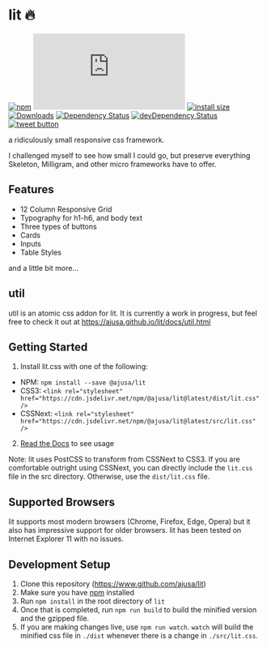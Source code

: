 # lit 🔥

[![npm](https://img.shields.io/npm/v/@ajusa/lit.svg)](https://www.npmjs.com/package/@ajusa/lit)
[![size](http://img.badgesize.io/https://cdn.jsdelivr.net/npm/@ajusa/lit@latest/src/lit.css?compression=gzip)](https://cdn.jsdelivr.net/npm/@ajusa/lit@latest/src/lit.css)
[![install size](https://packagephobia.now.sh/badge?p=@ajusa/lit)](https://packagephobia.now.sh/result?p=@ajusa/lit)
[![Downloads](https://img.shields.io/npm/dt/@ajusa/lit.svg)](https://www.npmjs.com/package/@ajusa/lit)
[![Dependency Status](https://david-dm.org/styfle/@ajusa/lit.svg)](https://david-dm.org/styfle/@ajusa/lit)
[![devDependency Status](https://david-dm.org/styfle/@ajusa/lit/dev-status.svg)](https://david-dm.org/styfle/@ajusa/lit#info=devDependencies)
<a href="https://twitter.com/intent/tweet?text=World's+smallest+responsive+CSS+framework:&url=https%3A%2F%2Fgithub.com%2Fajusa%2Flit&hashtags=github&original_referer=http%3A%2F%2Fgithub.com%2F&tw_p=tweetbutton" target="_blank">
  <img src="http://jpillora.com/github-twitter-button/img/tweet.png"
       alt="tweet button" title="lit"></img>
</a>

a ridiculously small responsive css framework.

I challenged myself to see how small I could go, but preserve everything Skeleton, Milligram, and other micro frameworks have to offer.
## Features
* 12 Column Responsive Grid
* Typography for h1-h6, and body text
* Three types of buttons
* Cards
* Inputs
* Table Styles

and a little bit more...

## util
util is an atomic css addon for lit. It is currently a work in progress, but feel free to check it out at https://ajusa.github.io/lit/docs/util.html
## Getting Started
1. Install lit.css with one of the following:
  - NPM: `npm install --save @ajusa/lit`
  - CSS3: `<link rel="stylesheet" href="https://cdn.jsdelivr.net/npm/@ajusa/lit@latest/dist/lit.css" />`
  - CSSNext: `<link rel="stylesheet" href="https://cdn.jsdelivr.net/npm/@ajusa/lit@latest/src/lit.css" />`
2. [Read the Docs](https://ajusa.github.io/lit/) to see usage

Note: lit uses PostCSS to transform from CSSNext to CSS3. If you are comfortable outright using CSSNext, you can directly
include the `lit.css` file in the src directory. Otherwise, use the `dist/lit.css` file.

## Supported Browsers
lit supports most modern browsers (Chrome, Firefox, Edge, Opera) but it also has impressive support for older browsers.
lit has been tested on Internet Explorer 11 with no issues.

## Development Setup
1. Clone this repository (https://www.github.com/ajusa/lit)
2. Make sure you have [npm](https://www.npmjs.com/get-npm) installed
3. Run `npm install` in the root directory of `lit`
4. Once that is completed, run `npm run build` to build the minified version and the gzipped file.
5. If you are making changes live, use `npm run watch`. `watch` will build the minified css file in `./dist` whenever there is a change in `./src/lit.css`.

